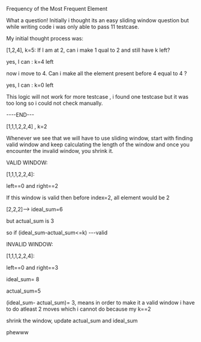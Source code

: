 Frequency of the Most Frequent Element

What a question! Initially i thought its an easy sliding window question but while writing code i was only able to pass 11 testcase.

My initial thought process was:

[1,2,4], k=5: If I am at 2, can i make 1 qual to 2 and still have k left?

yes, I can : k=4 left

now i move to 4. Can i make all the element present before 4 equal to 4 ?

yes, I can : k=0 left 

This logic will not work for more testcase , i found one testcase but it was too long so i could not check manually.

----END---

[1,1,1,2,2,4] ,     k=2

Whenever we see that we will have to use sliding window, start with finding valid window and keep calculating the length of the window and once you encounter the invalid window, you shrink it.

VALID WINDOW:

[1,1,1,2,2,4]:  

left==0 and right==2

If this window is valid then before index=2, all element would be 2

[2,2,2]--> ideal_sum=6

but actual_sum is 3

so if (ideal_sum-actual_sum<=k) ---valid

INVALID WINDOW:

[1,1,1,2,2,4]:  

left==0 and right==3

ideal_sum= 8

actual_sum=5

(ideal_sum- actual_sum)= 3, means in order to make it a valid window i have to do atleast 2 moves which i cannot do because my k==2

shrink the window, update actual_sum and ideal_sum

phewww

